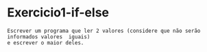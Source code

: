 # Exercicio1-if-else

    Escrever um programa que ler 2 valores (considere que não serão informados valores	iguais)	
    e escrever o maior deles.


